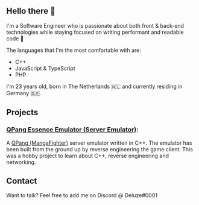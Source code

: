 ## Hello there 👋

I'm a Software Engineer who is passionate about both front & back-end technologies while staying focused on writing performant and readable code 💪

The languages that I'm the most comfortable with are:
  - C++
  - JavaScript & TypeScript
  - PHP

I'm 23 years old, born in The Netherlands 🇳🇱 and currently residing in Germany 🇩🇪.

## Projects

### [QPang Essence Emulator (Server Emulator)](https://github.com/Deluze/qpang-essence-emulator):
A [QPang (MangaFighter)](https://en.wikipedia.org/wiki/Manga_Fighter) server emulator written in C++. The emulator has been built from the ground up by reverse engineering the game client. This was a hobby project to learn about C++, reverse engineering and networking.

## Contact

Want to talk? Feel free to add me on Discord @ Deluze#0001
